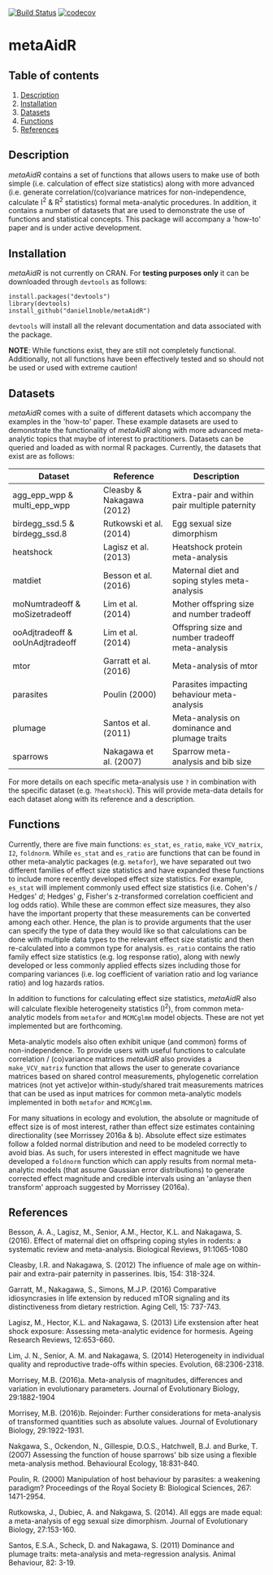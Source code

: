 [![Build Status](https://travis-ci.org/daniel1noble/metaAidR.svg?branch=master)](https://travis-ci.org/daniel1noble/metaAidR) [![codecov](https://codecov.io/gh/daniel1noble/metaAidR/branch/master/graph/badge.svg)](https://codecov.io/gh/daniel1noble/metaAidR)

# **metaAidR**

## Table of contents
1. [Description](#Description)
2. [Installation](#Installation) 
3. [Datasets](#Datasets) 
4. [Functions](#Functions) 
5. [References](#References) 


## **Description** <a name="Description"></a>

*metaAidR* contains a set of functions that allows users to make use of both simple (i.e. calculation of effect size statistics) along with more advanced (i.e. generate correlation/(co)variance matrices for non-independence, calculate I<sup>2</sup> & R<sup>2</sup> statistics) formal meta-analytic procedures. In addition, it contains a number of datasets that are used to demonstrate the use of functions and statistical concepts. This package will accompany a 'how-to' paper and is under active development. 

## **Installation** <a name="Installation"></a>

*metaAidR* is not currently on CRAN. For **testing purposes only** it can be downloaded through `devtools` as follows:

```
install.packages("devtools")
library(devtools)
install_github("daniel1noble/metaAidR")
```
`devtools` will install all the relevant documentation and data associated with the package. 

**NOTE**: While functions exist, they are still not completely functional. Additionally, not all functions have been effectively tested and so should not be used or used with extreme caution!

## **Datasets** <a name="Datasets"></a>

*metaAidR* comes with a suite of different datasets which accompany the examples in the 'how-to' paper. These example datasets are used to demonstrate the functionality of *metaAidR* along with more advanced meta-analytic topics that maybe of interest to practitioners. Datasets can be queried and loaded as with normal R packages. Currently, the datasets that exist are as follows:

| Dataset                         | Reference                 | Description                                      |
|---------------------------------|---------------------------|--------------------------------------------------|
| agg_epp_wpp & multi_epp_wpp     | Cleasby & Nakagawa (2012) | Extra-pair and within pair multiple paternity    |
| birdegg_ssd.5 & birdegg_ssd.8   | Rutkowski et al. (2014)   | Egg sexual size dimorphism                       |
| heatshock                       | Lagisz et al. (2013)      | Heatshock protein meta-analysis                  |
| matdiet                         | Besson et al. (2016)      | Maternal diet and soping styles meta-analysis    |
| moNumtradeoff & moSizetradeoff  | Lim et al. (2014)         | Mother offspring size and number tradeoff        |
| ooAdjtradeoff & ooUnAdjtradeoff | Lim et al. (2014)         | Offspring size and number tradeoff meta-analysis |
| mtor                            | Garratt et al. (2016)     | Meta-analysis of mtor                            |
| parasites                       | Poulin (2000)             | Parasites impacting behaviour meta-analysis      |
| plumage                         | Santos et al. (2011)      | Meta-analysis on dominance and plumage traits                                                 |
| sparrows                        | Nakagawa et al. (2007)    | Sparrow meta-analysis and bib size               |

For more details on each specific meta-analysis use `?` in combination with the specific dataset (e.g. `?heatshock`). This will provide meta-data details for each dataset along with its reference and a description.

## **Functions** <a name="Functions"></a>

Currently, there are five main functions: `es_stat`, `es_ratio`, `make_VCV_matrix`, `I2`, `foldnorm`. While `es_stat` and `es_ratio` are functions that can be found in other meta-analytic packages (e.g. `metafor`), we have separated out two different families of effect size statistics and have expanded these functions to include more recently developed effect size statistics. For example, `es_stat` will implement commonly used effect size statistics (i.e. Cohen's / Hedges' *d*; Hedges' *g*, Fisher's z-transformed correlation coefficient and log odds ratio). While these are common effect size measures, they also have the important property that these measurements can be converted among each other. Hence, the plan is to provide arguments that the user can specify the type of data they would like so that calculations can be done with multiple data types to the relevant effect size statistic and then re-calculated into a common type for analysis.  `es_ratio` contains the ratio family effect size statistics (e.g. log response ratio), along with newly developed or less commonly applied effects sizes including those for comparing variances (i.e. log coefficient of variation ratio and log variance ratio) and log hazards ratios. 

In addition to functions for calculating effect size statistics, *metaAidR* also will calculate flexible heterogeneity statistics (I<sup>2</sup>), from common meta-analytic models from `metafor` and `MCMCglmm` model objects. These are not yet implemented but are forthcoming. 

Meta-analytic models also often exhibit unique (and common) forms of non-independence. To provide users with useful functions to calculate correlation / (co)variance matrices *metaAidR* also provides a `make_VCV_matrix` function that allows the user to generate covariance matrices based on shared control measurements, phylogenetic correlation matrices (not yet active)or within-study/shared trait measurements matrices that can be used as input matrices for common meta-analytic models implemented in both `metafor` and `MCMCglmm`. 

For many situations in ecology and evolution, the absolute or magnitude of effect size is of most interest, rather than effect size estimates containing directionality (see Morrissey 2016a & b). Absolute effect size estimates follow a folded normal distribution and need to be modeled correctly to avoid bias. As such, for users interested in effect magnitude we have developed a `foldnorm` function which can apply results from normal meta-analytic models (that assume Gaussian error distributions) to generate corrected effect magnitude and credible intervals using an 'anlayse then transform' approach suggested by Morrissey (2016a).

## **References** <a name="References"></a>

Besson, A. A., Lagisz, M., Senior, A.M., Hector, K.L. and Nakagawa, S. (2016). Effect of maternal diet on offspring coping styles in rodents: a systematic review and meta-analysis. Biological Reviews, 91:1065-1080

Cleasby, I.R. and Nakagawa, S. (2012) The influence of male age on within-pair and extra-pair paternity in passerines. Ibis, 154: 318-324.

Garratt, M., Nakagawa, S., Simons, M.J.P. (2016) Comparative idiosyncrasies in life extension by reduced mTOR signaling and its distinctiveness from dietary restriction. Aging Cell, 15: 737-743.

Lagisz, M., Hector, K.L. and Nakagawa, S. (2013) Life exstension after heat shock exposure: Assessing meta-analytic evidence for hormesis. Ageing Research Reviews, 12:653-660.

Lim, J. N., Senior, A. M. and Nakagawa, S. (2014) Heterogeneity in individual quality and reproductive trade-offs within species. Evolution, 68:2306-2318.

Morrisey, M.B. (2016)a. Meta-analysis of magnitudes, differences and variation in evolutionary parameters. Journal of Evolutionary Biology, 29:1882-1904

Morrisey, M.B. (2016)b. Rejoinder: Further considerations for meta-analysis of transformed quantities such as absolute values. Journal of Evolutionary Biology, 29:1922-1931.

Nakgawa, S., Ockendon, N., Gillespie, D.O.S., Hatchwell, B.J. and Burke, T. (2007) Assessing the function of house sparrows' bib size using a flexible meta-analysis method. Behavioural Ecology, 18:831-840.

Poulin, R. (2000) Manipulation of host behaviour by parasites: a weakening paradigm? Proceedings of the Royal Society B: Biological Sciences, 267: 1471-2954.

Rutkowska, J., Dubiec, A. and Nakgawa, S. (2014). All eggs are made equal: a meta-analysis of egg sexual size dimorphism. Journal of Evolutionary Biology, 27:153-160.

Santos, E.S.A., Scheck, D. and Nakagawa, S. (2011) Dominance and plumage traits: meta-analysis and meta-regression analysis. Animal Behaviour, 82: 3-19.

